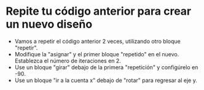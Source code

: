 # Repite tu código anterior para crear un nuevo diseño

- Vamos a repetir el código anterior 2 veces, utilizando otro bloque "repetir".
- Modifique la "asignar" y el primer bloque "repetido" en el nuevo. Establezca el número de iteraciones en 2.
- Use un bloque "girar" debajo de la primera "repetición" y configúrelo en -90.
- Use un bloque "ir a la cuenta x" debajo de "rotar" para regresar al eje y.
